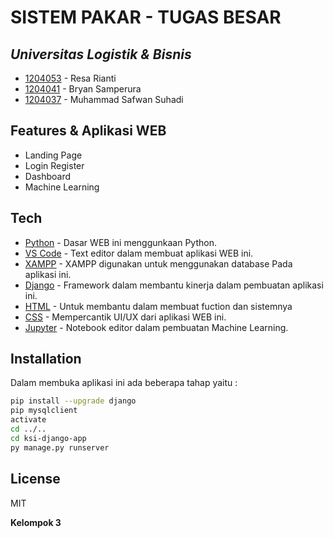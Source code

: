# SISTEM PAKAR - TUGAS BESAR
## _Universitas Logistik & Bisnis_

- [1204053](https://github.com/resa23) - Resa Rianti
- [1204041](https://github.com/BryanFlava) - Bryan Samperura
- [1204037](https://github.com/safwansheamus) - Muhammad Safwan Suhadi

## Features & Aplikasi WEB

- Landing Page
- Login Register
- Dashboard
- Machine Learning

## Tech

- [Python](https://www.python.org/) - Dasar WEB ini menggunkaan Python.
- [VS Code](https://code.visualstudio.com/) - Text editor dalam membuat aplikasi WEB ini.
- [XAMPP](https://www.apachefriends.org/) - XAMPP digunakan untuk menggunakan database Pada aplikasi ini.
- [Django](https://www.djangoproject.com/) - Framework dalam membantu kinerja dalam pembuatan aplikasi ini.
- [HTML](https://www.w3schools.com/html/) - Untuk membantu dalam membuat fuction dan sistemnya
- [CSS](https://www.w3schools.com/css/) - Mempercantik UI/UX dari aplikasi WEB ini.
- [Jupyter](https://jupyter.org/) - Notebook editor dalam pembuatan Machine Learning.


## Installation

Dalam membuka aplikasi ini ada beberapa tahap yaitu :

```sh
pip install --upgrade django
pip mysqlclient
activate
cd ../..
cd ksi-django-app
py manage.py runserver
```

## License

MIT

**Kelompok 3**
